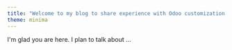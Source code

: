 ```yaml
---
title: "Welcome to my blog to share experience with Odoo customization for beginners"
theme: minima
---
```


I'm glad you are here. I plan to talk about ...
